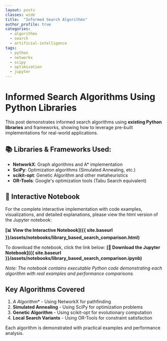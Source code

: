 ```yaml
---
layout: posts
classes: wide
title:  "Informed Search Algorithms"
author_profile: true
categories:
  - algorithms
  - search
  - artificial-intelligence
tags:
  - python
  - networkx
  - scipy
  - optimization
  - jupyter
---
```


# Informed Search Algorithms Using Python Libraries

This post demonstrates informed search algorithms using **existing Python libraries** and frameworks, showing how to leverage pre-built implementations for real-world applications.

## 📚 Libraries & Frameworks Used:
- **NetworkX**: Graph algorithms and A* implementation
- **SciPy**: Optimization algorithms (Simulated Annealing, etc.)  
- **scikit-opt**: Genetic Algorithm and other metaheuristics
- **OR-Tools**: Google's optimization tools (Tabu Search equivalent)

## 📓 Interactive Notebook

For the complete interactive implementation with code examples, visualizations, and detailed explanations, please view the html version of the Jupyter notebook:

**[📊 View the Interactive Notebook]({{ site.baseurl }}/assets/notebooks/library_based_search_comparison.html)**

To download the notebook, click the link below:
**[💾 Download the Jupyter Notebook]({{ site.baseurl }}/assets/notebooks/library_based_search_comparison.ipynb)**

*Note: The notebook contains executable Python code demonstrating each algorithm with real examples and performance comparisons.*

## Key Algorithms Covered

1. **A* Algorithm** - Using NetworkX for pathfinding
2. **Simulated Annealing** - Using SciPy for optimization problems
3. **Genetic Algorithm** - Using scikit-opt for evolutionary computation
4. **Local Search Variants** - Using OR-Tools for constraint satisfaction

Each algorithm is demonstrated with practical examples and performance analysis.
